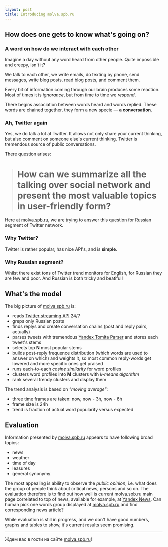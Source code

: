 ```yaml
---
layout: post
title: Introducing molva.spb.ru 
---
```


## How does one gets to know what's going on?

### A word on how do we interact with each other

Imagine a day without any word heard from other people.
Quite impossible and creepy, isn't it?

We talk to each other, we write emails, do texting by phone, 
send messages, write blog posts, read blog posts, and comment them.

Every bit of information coming through our brain produces some reaction.
Most of times it is *ignorance*, but from time to time we *respond*.

There begins association between words heard and words replied.
These words are chained together, they form a new specie &mdash; **a conversation**.

### Ah, Twitter again

Yes, we do talk a lot at Twitter. It allows not only share your current thinking,
but also comment on someone else's current thinking. Twitter is tremendous source
of public conversations.

There question arises:

> # How can we summarize all the talking over social network and present the most valuable topics in user-friendly form?

Here at [molva.spb.ru](http://molva.spb.ru/), we are trying to answer this question for Russian segment of Twitter network.

### Why Twitter?

Twitter is rather popular, has nice API's, and is **simple**.

### Why Russian segment?

Whilst there exist tons of Twitter trend monitors for English, for Russian they are few and poor.
And Russian is both tricky and beatiful!


## What's the model

The big picture of [molva.spb.ru](http://molva.spb.ru/) is:

- reads [Twitter streaming API](https://dev.twitter.com/docs/api) 24/7
- greps only Russian posts
- finds replys and create conversation chains (post and reply pairs, actually)
- parses tweets with tremendous [Yandex Tomita Parser](http://api.yandex.ru/tomita/) and stores each tweet's stems
- selects top **N** most popular stems 
- builds post-reply frequence distribution (which words are used to answer on which) and weights it, so most common reply-words get lowered and more specific ones get praised
- runs each-to-each *cosine similarity* for word profiles
- clusters word profiles into **M** clusters with *k-means algorithm*
- rank several trendy clusters and display them

The trend analysis is based on *"moving average"*:

- three time frames are taken: now, now - 3h, now - 6h
- frame size is 24h
- trend is fraction of actual word popularity versus expected

## Evaluation

Information presented by [molva.spb.ru](http://molva.spb.ru/) appears to have following broad topics:

- news 
- weather
- time of day
- leasures
- general synonymy

The most appealing is ability to observe the *public opinion*, i.e. what does the group of people think about critical news, persons and so on.
The evaluation therefore is to find out how well is current molva.spb.ru main page correlated to top of news, available for example, at [Yandex News](http://news.yandex.ru/).
Can human pick one words group displayed at [molva.spb.ru](http://molva.spb.ru/) and find corresponding news article?

While evaluation is still in progress, and we don't have good numbers, graphs and tables to show, it's current results seem promising.

-----

Ждем вас в гости на сайте [molva.spb.ru](http://molva.spb.ru/)!

